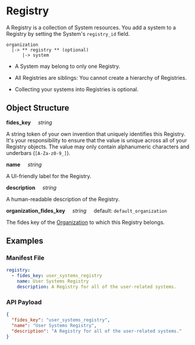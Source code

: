 # Registry


A Registry is a collection of System resources. You add a system to a Registry by setting the System's `registry_id` field. 
  ```
  organization
    |-> ** registry ** (optional)
        |-> system
  ```

* A System may belong to only one Registry.

* All Registries are siblings: You cannot create a hierarchy of Registries.
* Collecting your systems into Registries is optional. 


## Object Structure

**fides_key**<span class="required"/>&nbsp;&nbsp;&nbsp;&nbsp;&nbsp;_string_

A string token of your own invention that uniquely identifies this Registry. It's your responsibility to ensure that the value is unique across all of your Registry objects. The value may only contain alphanumeric characters and underbars (`[A-Za-z0-9_]`). 

**name**&nbsp;&nbsp;&nbsp;&nbsp;&nbsp;_string_

A UI-friendly label for the Registry.

**description**&nbsp;&nbsp;&nbsp;&nbsp;&nbsp;_string_

A human-readable description of the Registry.

**organization_fides_key**&nbsp;&nbsp;&nbsp;&nbsp;&nbsp;_string_&nbsp;&nbsp;&nbsp;&nbsp;&nbsp;default: `default_organization`

The fides key of the [Organization](/fides/language/resources/organization/) to which this Registry belongs.


## Examples

### **Manifest File**
```yaml
registry:
  - fides_key: user_systems_registry
    name: User Systems Registry
    description: A Registry for all of the user-related systems.
```

### **API Payload**
```json
{
  "fides_key": "user_systems_registry",
  "name": "User Systems Registry",
  "description": "A Registry for all of the user-related systems."
}
```
